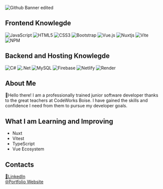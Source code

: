 ![Github Banner edited](https://github.com/EricTimRussell/EricTimRussell/assets/99972346/be62dcee-3743-4302-ab20-145cd58a262b)


<h2>
 Frontend Knowlegde
</h2>
 
![JavaScript](https://img.shields.io/badge/javascript-%23323330.svg?style=for-the-badge&logo=javascript&logoColor=%23F7DF1E)
![HTML5](https://img.shields.io/badge/html5-%23E34F26.svg?style=for-the-badge&logo=html5&logoColor=white)
![CSS3](https://img.shields.io/badge/css3-%231572B6.svg?style=for-the-badge&logo=css3&logoColor=white)
![Bootstrap](https://img.shields.io/badge/bootstrap-%238511FA.svg?style=for-the-badge&logo=bootstrap&logoColor=white)
![Vue.js](https://img.shields.io/badge/vuejs-%2335495e.svg?style=for-the-badge&logo=vuedotjs&logoColor=%234FC08D)
![Nuxtjs](https://img.shields.io/badge/Nuxt-002E3B?style=for-the-badge&logo=nuxtdotjs&logoColor=#00DC82)
![Vite](https://img.shields.io/badge/vite-%23646CFF.svg?style=for-the-badge&logo=vite&logoColor=white)
![NPM](https://img.shields.io/badge/NPM-%23CB3837.svg?style=for-the-badge&logo=npm&logoColor=white)

<h2>
Backend and Hosting Knowlegde
</h2>
 
![C#](https://img.shields.io/badge/c%23-%23239120.svg?style=for-the-badge&logo=c-sharp&logoColor=white)
![.Net](https://img.shields.io/badge/.NET-5C2D91?style=for-the-badge&logo=.net&logoColor=white)
![MySQL](https://img.shields.io/badge/mysql-%2300f.svg?style=for-the-badge&logo=mysql&logoColor=white)
![Firebase](https://img.shields.io/badge/firebase-%23039BE5.svg?style=for-the-badge&logo=firebase)
![Netlify](https://img.shields.io/badge/netlify-%23000000.svg?style=for-the-badge&logo=netlify&logoColor=#00C7B7)
![Render](https://img.shields.io/badge/Render-%46E3B7.svg?style=for-the-badge&logo=render&logoColor=white)

<h2>
About Me
</h2>

<p>
 👋Hello there! I am a professionally trained junior software developer thanks to the great teachers at CodeWorks Boise. I have gained the skills and confidence I need from them to pursue my developer goals. 
 </p>

<h2>
What I am Learning and Improving
</h2>
<ul>
  <li>Nuxt</li>
  <li>Vitest</li>
  <li>TypeScript</li>
  <li>Vue Ecosystem</li>
</ul>


<h2>
Contacts
</h2>
<a href="https://www.linkedin.com/in/eric-tim-russell/">
💼LinkedIn
</a>
<br>
<a href="https://erictim-portfolio.netlify.app/" target="_blank"> 
🌐Portfolio Website
</a>
